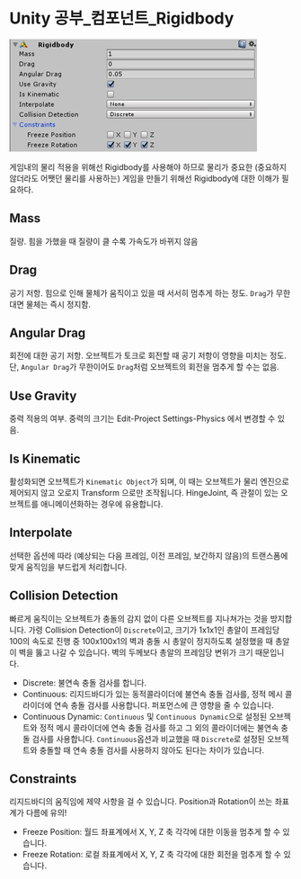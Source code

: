 # Unity 공부\_컴포넌트\_Rigidbody

![imgae](./Component_Rigidbody.jpg)

게임내의 물리 적용을 위해선 Rigidbody를 사용해야 하므로 물리가 중요한 (중요하지 않더라도 어쨋던 물리를 사용하는) 게임을 만들기 위해선 Rigidbody에 대한 이해가 필요하다.



## Mass

질량. 힘을 가했을 때 질량이 클 수록 가속도가 바뀌지 않음



## Drag

공기 저항. 힘으로 인해 물체가 움직이고 있을 때 서서히 멈추게 하는 정도. `Drag`가 무한대면 물체는 즉시 정지함.



## Angular Drag

회전에 대한 공기 저항. 오브젝트가 토크로 회전할 때 공기 저항이 영향을 미치는 정도. 단, `Angular Drag`가 무한이어도 `Drag`처럼 오브젝트의 회전을 멈추게 할 수는 없음.



## Use Gravity

중력 적용의 여부. 중력의 크기는 Edit-Project Settings-Physics 에서 변경할 수 있음.



## Is Kinematic

활성화되면 오브젝트가 `Kinematic Object`가 되며, 이 때는 오브젝트가 물리 엔진으로 제어되지 않고 오로지 Transform 으로만 조작됩니다. HingeJoint, 즉 관절이 있는 오브젝트를 애니메이션화하는 경우에 유용합니다.



## Interpolate

선택한 옵션에 따라 (예상되는 다음 프레임, 이전 프레임, 보간하지 않음)의 트랜스폼에 맞게 움직임을 부드럽게 처리합니다.



## Collision Detection

빠르게 움직이는 오브젝트가 충돌의 감지 없이 다른 오브젝트를 지나쳐가는 것을 방지합니다. 가령 Collision Detection이 `Discrete`이고, 크기가 1x1x1인 총알이 프레임당 100의 속도로 진행 중 100x100x1의 벽과 충돌 시 총알이 정지하도록 설정했을 때 총알이 벽을 뚫고 나갈 수 있습니다. 벽의 두께보다 총알의 프레임당 변위가 크기 때문입니다.

* Discrete: 불연속 충돌 검사를 합니다. 
* Continuous: 리지드바디가 있는 동적콜라이더에 불연속 충돌 검사를, 정적 메시 콜라이더에 연속 충돌 검사를 사용합니다. 퍼포먼스에 큰 영향을 줄 수 있습니다.
* Continuous Dynamic: `Continuous` 및 `Continuous Dynamic`으로 설정된 오브젝트와 정적 메시 콜라이더에 연속 충돌 검사를 하고 그 외의 콜라이더에는 불연속 충돌 검사를 사용합니다. `Continuous`옵션과 비교했을 때 `Discrete`로 설정된 오브젝트와 충돌할 때 연속 충돌 검사를 사용하지 않아도 된다는 차이가 있습니다.



## Constraints

리지드바디의 움직임에 제약 사항을 걸 수 있습니다. Position과 Rotation이 쓰는 좌표계가 다름에 유의!

* Freeze Position: 월드 좌표계에서 X, Y, Z 축 각각에 대한 이동을 멈추게 할 수 있습니다.
* Freeze Rotation: 로컬 좌표계에서 X, Y, Z 축 각각에 대한 회전을 멈추게 할 수 있습니다.



